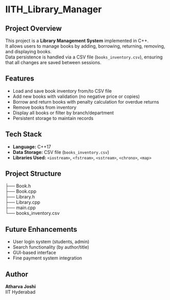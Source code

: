 # IITH_Library_Manager

## Project Overview
This project is a **Library Management System** implemented in C++.  
It allows users to manage books by adding, borrowing, returning, removing, and displaying books.  
Data persistence is handled via a CSV file (`books_inventory.csv`), ensuring that all changes are saved between sessions.

## Features
- Load and save book inventory from/to CSV file
- Add new books with validation (no negative price or copies)
- Borrow and return books with penalty calculation for overdue returns
- Remove books from inventory
- Display all books or filter by branch/department
- Persistent storage to maintain records

## Tech Stack
- **Language:** C++17  
- **Data Storage:** CSV file (`books_inventory.csv`)  
- **Libraries Used:** `<iostream>`, `<fstream>`, `<sstream>`, `<chrono>`, `<map>`

##  Project Structure
├── Book.h <br>
├── Book.cpp <br>
├── Library.h  <br>
├── Library.cpp  <br>
├── main.cpp  <br>
└── books_inventory.csv  <br>


## Future Enhancements
- User login system (students, admin)
- Search functionality (by author/title)
- GUI-based interface
- Fine payment system integration

## Author
 **Atharva Joshi** <br>
IIT Hyderabad
